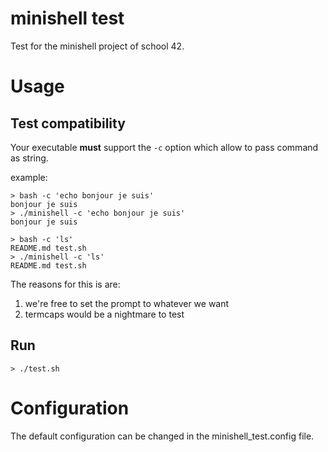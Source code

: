# minishell test

Test for the minishell project of school 42.

# Usage

## Test compatibility

Your executable **must** support the `-c` option which allow to pass command as string.

example:

```
> bash -c 'echo bonjour je suis'
bonjour je suis
> ./minishell -c 'echo bonjour je suis'
bonjour je suis

> bash -c 'ls'
README.md test.sh
> ./minishell -c 'ls'
README.md test.sh
```

The reasons for this is are:
1. we're free to set the prompt to whatever we want
2. termcaps would be a nightmare to test

## Run

`> ./test.sh`

# Configuration

The default configuration can be changed in the minishell\_test.config file.
